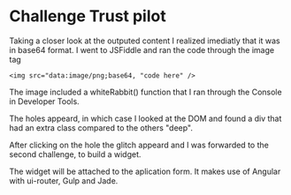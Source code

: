 # Challenge Trust pilot

Taking a closer look at the outputed content I realized imediatly that it was in base64 format.
I went to JSFiddle and ran the code through the image tag
```
<img src="data:image/png;base64, "code here" />
```
The image included a whiteRabbit() function that I ran through the Console in Developer Tools.

The holes appeard, in which case I looked at the DOM and found a div that had an extra class compared to the others "deep".

After clicking on the hole the glitch appeard and I was forwarded to the second challenge, to build a widget.

The widget will be attached to the aplication form. It makes use of Angular with ui-router, Gulp and Jade.
